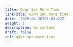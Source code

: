 ```yaml
---
title: Gdpr Sar More Time
linkTitle: GDPR SAR more time
date: '2025-04-30T01:04:00Z'
weight: 1
description: No content
draft: false
ref: gdpr-sar-more-time
---
```


